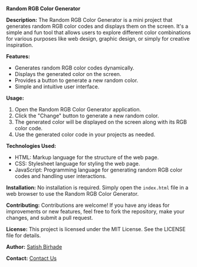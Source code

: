 **Random RGB Color Generator**

**Description:**
The Random RGB Color Generator is a mini project that generates random RGB color codes and displays them on the screen. It's a simple and fun tool that allows users to explore different color combinations for various purposes like web design, graphic design, or simply for creative inspiration.

**Features:**
- Generates random RGB color codes dynamically.
- Displays the generated color on the screen.
- Provides a button to generate a new random color.
- Simple and intuitive user interface.

**Usage:**
1. Open the Random RGB Color Generator application.
2. Click the "Change" button to generate a new random color.
3. The generated color will be displayed on the screen along with its RGB color code.
4. Use the generated color code in your projects as needed.

**Technologies Used:**
- HTML: Markup language for the structure of the web page.
- CSS: Stylesheet language for styling the web page.
- JavaScript: Programming language for generating random RGB color codes and handling user interactions.

**Installation:**
No installation is required. Simply open the `index.html` file in a web browser to use the Random RGB Color Generator.

**Contributing:**
Contributions are welcome! If you have any ideas for improvements or new features, feel free to fork the repository, make your changes, and submit a pull request.

**License:**
This project is licensed under the MIT License. See the LICENSE file for details.

**Author:**
[Satish Birhade](https://github.com/SatishB15)

**Contact:**
[Contact Us](mailto:satishbirhade16@gmail.com)
